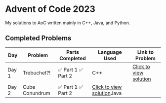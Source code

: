# Advent of Code 2023

My solutions to AoC written mainly in C++, Java, and Python.

## Completed Problems

| **Day** | **Problem**    | **Parts Completed** | **Language Used**                                                                                         | **Link to Problem**                                                                                  |
| ------- | -------------- | ------------------- | --------------------------------------------------------------------------------------------------------- | ---------------------------------------------------------------------------------------------------- |
| Day 1   | Trebuchet?!    | ✅ Part 1 ✅ Part 2 | C++                                                                                                       | [Click to view solution](https://github.com/atomisadev/adventofcode-2023/blob/main/Day%201/main.cpp) |
| Day 2   | Cube Conundrum | ✅ Part 1 ✅ Part 2 | [Click to view solution](https://github.com/atomisadev/adventofcode-2023/blob/main/Day%202/Main.java)Java |                                                                                                      |
